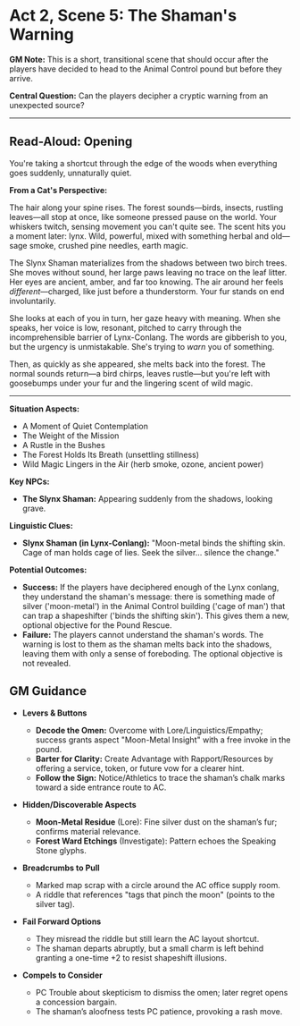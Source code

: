 # Act 2, Scene 5: The Shaman's Warning

**GM Note:** This is a short, transitional scene that should occur after the players have decided to head to the Animal Control pound but before they arrive.

**Central Question:** Can the players decipher a cryptic warning from an unexpected source?

---

## Read-Aloud: Opening

You're taking a shortcut through the edge of the woods when everything goes suddenly, unnaturally quiet.

**From a Cat's Perspective:**

The hair along your spine rises. The forest sounds—birds, insects, rustling leaves—all stop at once, like someone pressed pause on the world. Your whiskers twitch, sensing movement you can't quite see. The scent hits you a moment later: lynx. Wild, powerful, mixed with something herbal and old—sage smoke, crushed pine needles, earth magic.

The Slynx Shaman materializes from the shadows between two birch trees. She moves without sound, her large paws leaving no trace on the leaf litter. Her eyes are ancient, amber, and far too knowing. The air around her feels *different*—charged, like just before a thunderstorm. Your fur stands on end involuntarily.

She looks at each of you in turn, her gaze heavy with meaning. When she speaks, her voice is low, resonant, pitched to carry through the incomprehensible barrier of Lynx-Conlang. The words are gibberish to you, but the urgency is unmistakable. She's trying to *warn* you of something.

Then, as quickly as she appeared, she melts back into the forest. The normal sounds return—a bird chirps, leaves rustle—but you're left with goosebumps under your fur and the lingering scent of wild magic.

---

**Situation Aspects:**
*   A Moment of Quiet Contemplation
*   The Weight of the Mission
*   A Rustle in the Bushes
*   The Forest Holds Its Breath (unsettling stillness)
*   Wild Magic Lingers in the Air (herb smoke, ozone, ancient power)

**Key NPCs:**
*   **The Slynx Shaman:** Appearing suddenly from the shadows, looking grave.

**Linguistic Clues:**
*   **Slynx Shaman (in Lynx-Conlang):** "Moon-metal binds the shifting skin. Cage of man holds cage of lies. Seek the silver... silence the change."

**Potential Outcomes:**
*   **Success:** If the players have deciphered enough of the Lynx conlang, they understand the shaman's message: there is something made of silver ('moon-metal') in the Animal Control building ('cage of man') that can trap a shapeshifter ('binds the shifting skin'). This gives them a new, optional objective for the Pound Rescue.
*   **Failure:** The players cannot understand the shaman's words. The warning is lost to them as the shaman melts back into the shadows, leaving them with only a sense of foreboding. The optional objective is not revealed.

## GM Guidance
- **Levers & Buttons**
  - **Decode the Omen:** Overcome with Lore/Linguistics/Empathy; success grants aspect "Moon-Metal Insight" with a free invoke in the pound.
  - **Barter for Clarity:** Create Advantage with Rapport/Resources by offering a service, token, or future vow for a clearer hint.
  - **Follow the Sign:** Notice/Athletics to trace the shaman’s chalk marks toward a side entrance route to AC.

- **Hidden/Discoverable Aspects**
  - **Moon-Metal Residue** (Lore): Fine silver dust on the shaman’s fur; confirms material relevance.
  - **Forest Ward Etchings** (Investigate): Pattern echoes the Speaking Stone glyphs.

- **Breadcrumbs to Pull**
  - Marked map scrap with a circle around the AC office supply room.
  - A riddle that references "tags that pinch the moon" (points to the silver tag).

- **Fail Forward Options**
  - They misread the riddle but still learn the AC layout shortcut.
  - The shaman departs abruptly, but a small charm is left behind granting a one-time +2 to resist shapeshift illusions.

- **Compels to Consider**
  - PC Trouble about skepticism to dismiss the omen; later regret opens a concession bargain.
  - The shaman’s aloofness tests PC patience, provoking a rash move.
